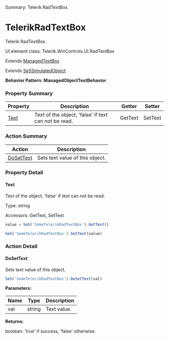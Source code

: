 Summary: Telerik RadTextBox.

# TelerikRadTextBox

Telerik RadTextBox.
 
UI element class: Telerik.WinControls.UI.RadTextBox

Extends [ManagedTextBox](ManagedTextBox.md)

Extends [SeSSimulatedObject](SeSSimulatedObject.md)





**Behavior Pattern: ManagedObjectTextBehavior**


<!-- ============================== property summary ========================== -->



### Property Summary
| **Property** | **Description** | **Getter** | **Setter** |
| ------------ | --------------- | ---------- | ---------- |
| [Text](#text) | Text of the object, 'false' if text can not be read. | GetText | SetText |



<!-- ============================== action summary ========================== -->



### Action Summary
|  **Action** | **Description** | 
| ----------- | --------------- |
|  [DoSetText](#dosettext) | Sets text value of this object. |



<!-- ============================== property detail ========================== -->

### Property Detail

<a name="Text"></a>
#### Text

Text of the object, 'false' if text can not be read.



Type: string


Accessors: GetText, SetText

```javascript
value = SeS('SomeTelerikRadTextBox').GetText()

SeS('SomeTelerikRadTextBox').SetText(value)
```




<!-- ============================== action detail ========================== -->

### Action Detail

<a name="DoSetText"></a>    
#### DoSetText

Sets text value of this object.

```javascript
SeS('SomeTelerikRadTextBox').DoSetText(val)
```


**Parameters:**

|  **Name** | **Type** | **Description** |
| ---------- | -------- | --------------- |
| val | string |  Text value. |




**Returns:**

boolean: 'true' if success, 'false' otherwise.



<a name="see.also.telerikradtextbox.dosettext"></a>

  

